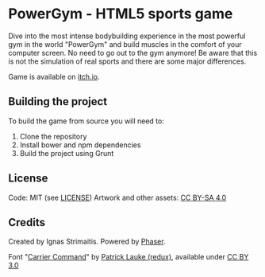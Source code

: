 # PowerGym - HTML5 sports game

Dive into the most intense bodybuilding experience in the most powerful gym in the world "PowerGym" and build muscles in the comfort of your computer screen. No need to go out to the gym anymore! Be aware that this is not the simulation of real sports and there are some major differences.

Game is available on [itch.io](https://igstr.itch.io/powergym).

## Building the project

To build the game from source you will need to:

1. Clone the repository
2. Install bower and npm dependencies
3. Build the project using Grunt

## License

Code: MIT (see [LICENSE](LICENSE))
Artwork and other assets: [CC BY-SA 4.0](https://creativecommons.org/licenses/by-sa/4.0/)

## Credits

Created by Ignas Strimaitis. Powered by [Phaser](http://phaser.io/).

Font "[Carrier Command](https://fontstruct.com/fontstructions/show/667357/carrier_command)" by [Patrick Lauke (redux)](https://fontstruct.com/fontstructors/145/redux), available under [CC BY 3.0](https://creativecommons.org/licenses/by/3.0/)

